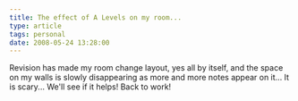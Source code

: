 ```yaml
---
title: The effect of A Levels on my room...
type: article
tags: personal
date: 2008-05-24 13:28:00
---
```

<div style="text-align:center;"><a href="http://bp3.blogger.com/_oF4TJyavubQ/SDgYN8wqFmI/AAAAAAAADtQ/tJW-yxb2WuU/s1600-h/Image%28058%29.jpg"><img alt="" border="0" src="http://bp3.blogger.com/_oF4TJyavubQ/SDgYN8wqFmI/AAAAAAAADtQ/tJW-yxb2WuU/s400/Image%28058%29.jpg" /></a></div><div>Revision has made my room change layout, yes all by itself, and the space on my walls is slowly disappearing as more and more notes appear on it... It is scary... We'll see if it helps!  Back to work!</div><div class="blogger-post-footer"><img width='1' height='1' src='https://blogger.googleusercontent.com/tracker/31453821-1528898358741449770?l=www.jamesdoc.co.uk' alt='' /></div>
